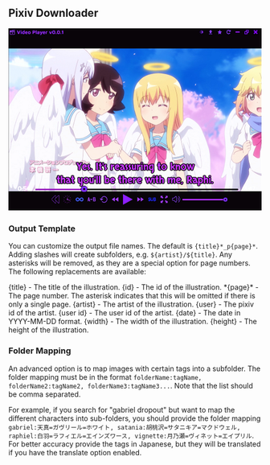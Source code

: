 ## Pixiv Downloader

<img src="assets/images/readme.png">

### Output Template

You can customize the output file names. The default is `{title}*_p{page}*`. Adding slashes will create subfolders,
e.g. `${artist}/${title}`. Any asterisks will be removed, as they are a special option for page numbers. The following replacements are available:

{title} - The title of the illustration.
{id} - The id of the illustration.
\*{page}\* - The page number. The asterisk indicates that this will be omitted if there is only a single page.
{artist} - The artist of the illustration.
{user} - The pixiv id of the artist.
{user id} - The user id of the artist.
{date} - The date in YYYY-MM-DD format.
{width} - The width of the illustration.
{height} - The height of the illustration.

### Folder Mapping

An advanced option is to map images with certain tags into a subfolder. The folder mapping must be
in the format `folderName:tagName, folderName2:tagName2, folderName3:tagName3...`. Note that the list should
be comma separated. 

For example, if you search for "gabriel dropout" but want to map the different characters into sub-folders,
you should provide the folder mapping `gabriel:天真=ガヴリール=ホワイト, satania:胡桃沢=サタニキア=マクドウェル, 
raphiel:白羽=ラフィエル=エインズワース, vignette:月乃瀬=ヴィネット=エイプリル`. For better accuracy provide the tags 
in Japanese, but they will be translated if you have the translate option enabled.